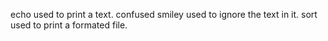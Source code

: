 echo used to print a text.
confused smiley used to ignore the text in it.
sort used to print a formated file.
